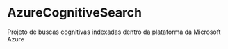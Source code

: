 # AzureCognitiveSearch
Projeto de buscas cognitivas indexadas dentro da plataforma da Microsoft Azure 
